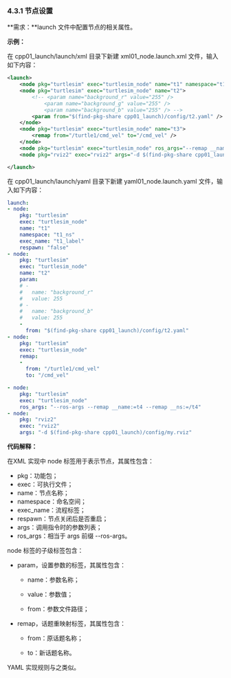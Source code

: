 ### 4.3.1 节点设置

**需求：**launch 文件中配置节点的相关属性。

**示例：**

在 cpp01\_launch/launch/xml 目录下新建 xml01\_node.launch.xml 文件，输入如下内容：

```xml
<launch>
    <node pkg="turtlesim" exec="turtlesim_node" name="t1" namespace="t1_ns" exec_name="t1_label" respawn="true"/>
    <node pkg="turtlesim" exec="turtlesim_node" name="t2">
        <!-- <param name="background_r" value="255" />
            <param name="background_g" value="255" />
            <param name="background_b" value="255" /> -->
        <param from="$(find-pkg-share cpp01_launch)/config/t2.yaml" />
    </node>
    <node pkg="turtlesim" exec="turtlesim_node" name="t3">
        <remap from="/turtle1/cmd_vel" to="/cmd_vel" />
    </node>
    <node pkg="turtlesim" exec="turtlesim_node" ros_args="--remap __name:=t4 --remap __ns:=/group_2" />
    <node pkg="rviz2" exec="rviz2" args="-d $(find-pkg-share cpp01_launch)/config/my.rviz" />  

</launch>
```

在 cpp01\_launch/launch/yaml 目录下新建 yaml01\_node.launch.yaml 文件，输入如下内容：

```yaml
launch:
- node:
    pkg: "turtlesim"
    exec: "turtlesim_node"
    name: "t1"
    namespace: "t1_ns"
    exec_name: "t1_label"
    respawn: "false"
- node:
    pkg: "turtlesim"
    exec: "turtlesim_node"
    name: "t2"
    param:
    # - 
    #   name: "background_r"
    #   value: 255
    # - 
    #   name: "background_b"
    #   value: 255
    -
      from: "$(find-pkg-share cpp01_launch)/config/t2.yaml"
- node:
    pkg: "turtlesim"
    exec: "turtlesim_node"
    remap:
    -
      from: "/turtle1/cmd_vel"
      to: "/cmd_vel"

- node:
    pkg: "turtlesim"
    exec: "turtlesim_node"
    ros_args: "--ros-args --remap __name:=t4 --remap __ns:=/t4"
- node:
    pkg: "rviz2"
    exec: "rviz2"
    args: "-d $(find-pkg-share cpp01_launch)/config/my.rviz"
```

**代码解释：**

在XML 实现中 node 标签用于表示节点，其属性包含：

* pkg：功能包；
* exec：可执行文件；
* name：节点名称；
* namespace：命名空间；
* exec\_name：流程标签；
* respawn：节点关闭后是否重启；
* args：调用指令时的参数列表；
* ros\_args：相当于 args 前缀 --ros-args。 

node 标签的子级标签包含：

* param，设置参数的标签，其属性包含：

  * name：参数名称；

  * value：参数值；

  * from：参数文件路径；

* remap，话题重映射标签，其属性包含：

  * from：原话题名称；

  * to：新话题名称。

YAML 实现规则与之类似。

